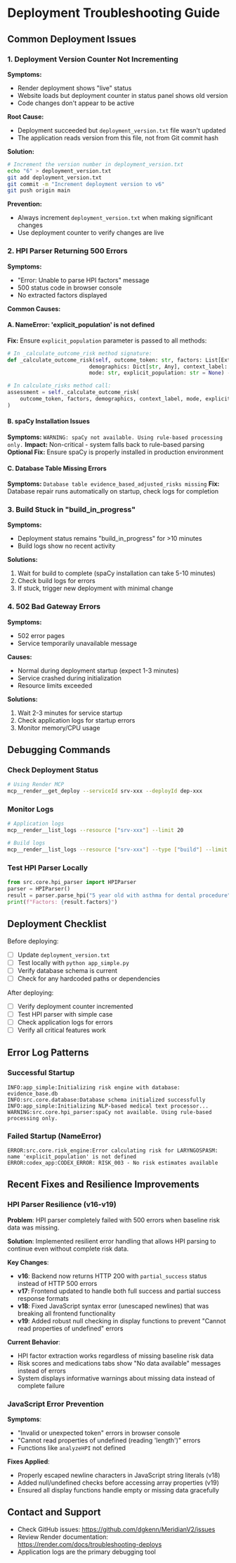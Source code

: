 # Deployment Troubleshooting Guide

## Common Deployment Issues

### 1. Deployment Version Counter Not Incrementing

**Symptoms:**
- Render deployment shows "live" status
- Website loads but deployment counter in status panel shows old version
- Code changes don't appear to be active

**Root Cause:**
- Deployment succeeded but `deployment_version.txt` file wasn't updated
- The application reads version from this file, not from Git commit hash

**Solution:**
```bash
# Increment the version number in deployment_version.txt
echo "6" > deployment_version.txt
git add deployment_version.txt
git commit -m "Increment deployment version to v6"
git push origin main
```

**Prevention:**
- Always increment `deployment_version.txt` when making significant changes
- Use deployment counter to verify changes are live

### 2. HPI Parser Returning 500 Errors

**Symptoms:**
- "Error: Unable to parse HPI factors" message
- 500 status code in browser console
- No extracted factors displayed

**Common Causes:**

#### A. NameError: 'explicit_population' is not defined
**Fix:** Ensure `explicit_population` parameter is passed to all methods:
```python
# In _calculate_outcome_risk method signature:
def _calculate_outcome_risk(self, outcome_token: str, factors: List[ExtractedFactor],
                          demographics: Dict[str, Any], context_label: str,
                          mode: str, explicit_population: str = None) -> Optional[RiskAssessment]:

# In calculate_risks method call:
assessment = self._calculate_outcome_risk(
    outcome_token, factors, demographics, context_label, mode, explicit_population
)
```

#### B. spaCy Installation Issues
**Symptoms:** `WARNING: spaCy not available. Using rule-based processing only.`
**Impact:** Non-critical - system falls back to rule-based parsing
**Optional Fix:** Ensure spaCy is properly installed in production environment

#### C. Database Table Missing Errors
**Symptoms:** `Database table evidence_based_adjusted_risks missing`
**Fix:** Database repair runs automatically on startup, check logs for completion

### 3. Build Stuck in "build_in_progress"

**Symptoms:**
- Deployment status remains "build_in_progress" for >10 minutes
- Build logs show no recent activity

**Solutions:**
1. Wait for build to complete (spaCy installation can take 5-10 minutes)
2. Check build logs for errors
3. If stuck, trigger new deployment with minimal change

### 4. 502 Bad Gateway Errors

**Symptoms:**
- 502 error pages
- Service temporarily unavailable message

**Causes:**
- Normal during deployment startup (expect 1-3 minutes)
- Service crashed during initialization
- Resource limits exceeded

**Solutions:**
1. Wait 2-3 minutes for service startup
2. Check application logs for startup errors
3. Monitor memory/CPU usage

## Debugging Commands

### Check Deployment Status
```bash
# Using Render MCP
mcp__render__get_deploy --serviceId srv-xxx --deployId dep-xxx
```

### Monitor Logs
```bash
# Application logs
mcp__render__list_logs --resource ["srv-xxx"] --limit 20

# Build logs
mcp__render__list_logs --resource ["srv-xxx"] --type ["build"] --limit 20
```

### Test HPI Parser Locally
```python
from src.core.hpi_parser import HPIParser
parser = HPIParser()
result = parser.parse_hpi("5 year old with asthma for dental procedure")
print(f"Factors: {result.factors}")
```

## Deployment Checklist

Before deploying:
- [ ] Update `deployment_version.txt`
- [ ] Test locally with `python app_simple.py`
- [ ] Verify database schema is current
- [ ] Check for any hardcoded paths or dependencies

After deploying:
- [ ] Verify deployment counter incremented
- [ ] Test HPI parser with simple case
- [ ] Check application logs for errors
- [ ] Verify all critical features work

## Error Log Patterns

### Successful Startup
```
INFO:app_simple:Initializing risk engine with database: evidence_base.db
INFO:src.core.database:Database schema initialized successfully
INFO:app_simple:Initializing NLP-based medical text processor...
WARNING:src.core.hpi_parser:spaCy not available. Using rule-based processing only.
```

### Failed Startup (NameError)
```
ERROR:src.core.risk_engine:Error calculating risk for LARYNGOSPASM: name 'explicit_population' is not defined
ERROR:codex_app:CODEX_ERROR: RISK_003 - No risk estimates available
```

## Recent Fixes and Resilience Improvements

### HPI Parser Resilience (v16-v19)

**Problem**: HPI parser completely failed with 500 errors when baseline risk data was missing.

**Solution**: Implemented resilient error handling that allows HPI parsing to continue even without complete risk data.

**Key Changes**:
- **v16**: Backend now returns HTTP 200 with `partial_success` status instead of HTTP 500 errors
- **v17**: Frontend updated to handle both full success and partial success response formats
- **v18**: Fixed JavaScript syntax error (unescaped newlines) that was breaking all frontend functionality
- **v19**: Added robust null checking in display functions to prevent "Cannot read properties of undefined" errors

**Current Behavior**:
- HPI factor extraction works regardless of missing baseline risk data
- Risk scores and medications tabs show "No data available" messages instead of errors
- System displays informative warnings about missing data instead of complete failure

### JavaScript Error Prevention

**Symptoms**:
- "Invalid or unexpected token" errors in browser console
- "Cannot read properties of undefined (reading 'length')" errors
- Functions like `analyzeHPI` not defined

**Fixes Applied**:
- Properly escaped newline characters in JavaScript string literals (v18)
- Added null/undefined checks before accessing array properties (v19)
- Ensured all display functions handle empty or missing data gracefully

## Contact and Support

- Check GitHub issues: https://github.com/dgkenn/MeridianV2/issues
- Review Render documentation: https://render.com/docs/troubleshooting-deploys
- Application logs are the primary debugging tool